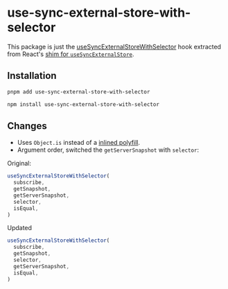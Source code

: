 # use-sync-external-store-with-selector

This package is just the [useSyncExternalStoreWithSelector](https://github.com/facebook/react/blob/main/packages/use-sync-external-store/src/useSyncExternalStoreWithSelector.js) hook extracted from React's [shim for `useSyncExternalStore`](https://github.com/facebook/react/blob/main/packages/use-sync-external-store/README.md).

## Installation

```bash
pnpm add use-sync-external-store-with-selector
```

```bash
npm install use-sync-external-store-with-selector
```

## Changes

- Uses `Object.is` instead of a [inlined polyfill](https://github.com/facebook/react/blob/47664deb8e981ec0425731495be1c5826ce90956/packages/shared/objectIs.js).
- Argument order, switched the `getServerSnapshot` with `selector`:

Original:

```ts
useSyncExternalStoreWithSelector(
  subscribe,
  getSnapshot,
  getServerSnapshot,
  selector,
  isEqual,
)
```

Updated

```ts
useSyncExternalStoreWithSelector(
  subscribe,
  getSnapshot,
  selector,
  getServerSnapshot,
  isEqual,
)
```
